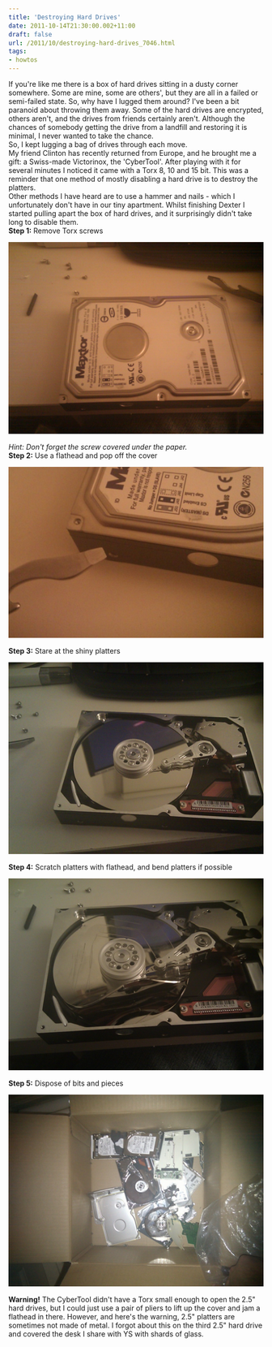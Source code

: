 ```yaml
---
title: 'Destroying Hard Drives'
date: 2011-10-14T21:30:00.002+11:00
draft: false
url: /2011/10/destroying-hard-drives_7046.html
tags: 
- howtos
---
```


If you're like me there is a box of hard drives sitting in a dusty corner somewhere. Some are mine, some are others', but they are all in a failed or semi-failed state. So, why have I lugged them around? I've been a bit paranoid about throwing them away. Some of the hard drives are encrypted, others aren't, and the drives from friends certainly aren't. Although the chances of somebody getting the drive from a landfill and restoring it is minimal, I never wanted to take the chance.  
So, I kept lugging a bag of drives through each move.  
My friend Clinton has recently returned from Europe, and he brought me a gift: a Swiss-made Victorinox, the 'CyberTool'. After playing with it for several minutes I noticed it came with a Torx 8, 10 and 15 bit. This was a reminder that one method of mostly disabling a hard drive is to destroy the platters.  
Other methods I have heard are to use a hammer and nails - which I unfortunately don't have in our tiny apartment. Whilst finishing Dexter I started pulling apart the box of hard drives, and it surprisingly didn't take long to disable them.  
**Step 1:** Remove Torx screws  

  
[![](IMG_20111014_185852.jpg)](IMG_20111014_185852.jpg)  
  

  
  
_Hint: Don't forget the screw covered under the paper._  
**Step 2:** Use a flathead and pop off the cover  

  
  
[![](IMG_20111014_185947.jpg)](IMG_20111014_185947.jpg)  
  

  
  
**Step 3:** Stare at the shiny platters  

  
[![](IMG_20111014_190003.jpg)](IMG_20111014_190003.jpg)  
  

  
  
**Step 4:** Scratch platters with flathead, and bend platters if possible  

  
  
[![](IMG_20111014_190303.jpg)](IMG_20111014_190303.jpg)  
  

  
  
**Step 5:** Dispose of bits and pieces  

  
  
[![](IMG_20111014_192607.jpg)](IMG_20111014_192607.jpg)  
  

  
  
**Warning!** The CyberTool didn't have a Torx small enough to open the 2.5" hard drives, but I could just use a pair of pliers to lift up the cover and jam a flathead in there. However, and here's the warning, 2.5" platters are sometimes not made of metal. I forgot about this on the third 2.5" hard drive and covered the desk I share with YS with shards of glass.